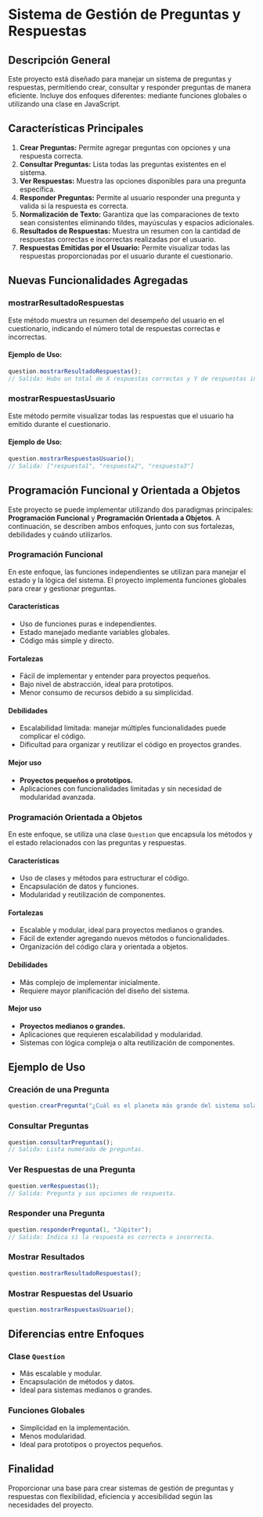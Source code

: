 # Sistema de Gestión de Preguntas y Respuestas

## Descripción General
Este proyecto está diseñado para manejar un sistema de preguntas y respuestas, permitiendo crear, consultar y responder preguntas de manera eficiente. Incluye dos enfoques diferentes: mediante funciones globales o utilizando una clase en JavaScript.

## Características Principales

1. **Crear Preguntas:** Permite agregar preguntas con opciones y una respuesta correcta.
2. **Consultar Preguntas:** Lista todas las preguntas existentes en el sistema.
3. **Ver Respuestas:** Muestra las opciones disponibles para una pregunta específica.
4. **Responder Preguntas:** Permite al usuario responder una pregunta y valida si la respuesta es correcta.
5. **Normalización de Texto:** Garantiza que las comparaciones de texto sean consistentes eliminando tildes, mayúsculas y espacios adicionales.
6. **Resultados de Respuestas:** Muestra un resumen con la cantidad de respuestas correctas e incorrectas realizadas por el usuario.
7. **Respuestas Emitidas por el Usuario:** Permite visualizar todas las respuestas proporcionadas por el usuario durante el cuestionario.

## Nuevas Funcionalidades Agregadas

### mostrarResultadoRespuestas
Este método muestra un resumen del desempeño del usuario en el cuestionario, indicando el número total de respuestas correctas e incorrectas.

#### Ejemplo de Uso:
```javascript
question.mostrarResultadoRespuestas();
// Salida: Hubo un total de X respuestas correctas y Y de respuestas incorrectas.
```

### mostrarRespuestasUsuario
Este método permite visualizar todas las respuestas que el usuario ha emitido durante el cuestionario.

#### Ejemplo de Uso:
```javascript
question.mostrarRespuestasUsuario();
// Salida: ["respuesta1", "respuesta2", "respuesta3"]
```

## Programación Funcional y Orientada a Objetos

Este proyecto se puede implementar utilizando dos paradigmas principales: **Programación Funcional** y **Programación Orientada a Objetos**. A continuación, se describen ambos enfoques, junto con sus fortalezas, debilidades y cuándo utilizarlos.

### Programación Funcional
En este enfoque, las funciones independientes se utilizan para manejar el estado y la lógica del sistema. El proyecto implementa funciones globales para crear y gestionar preguntas.

#### Características
- Uso de funciones puras e independientes.
- Estado manejado mediante variables globales.
- Código más simple y directo.

#### Fortalezas
- Fácil de implementar y entender para proyectos pequeños.
- Bajo nivel de abstracción, ideal para prototipos.
- Menor consumo de recursos debido a su simplicidad.

#### Debilidades
- Escalabilidad limitada: manejar múltiples funcionalidades puede complicar el código.
- Dificultad para organizar y reutilizar el código en proyectos grandes.

#### Mejor uso
- **Proyectos pequeños o prototipos.**
- Aplicaciones con funcionalidades limitadas y sin necesidad de modularidad avanzada.

### Programación Orientada a Objetos
En este enfoque, se utiliza una clase `Question` que encapsula los métodos y el estado relacionados con las preguntas y respuestas.

#### Características
- Uso de clases y métodos para estructurar el código.
- Encapsulación de datos y funciones.
- Modularidad y reutilización de componentes.

#### Fortalezas
- Escalable y modular, ideal para proyectos medianos o grandes.
- Fácil de extender agregando nuevos métodos o funcionalidades.
- Organización del código clara y orientada a objetos.

#### Debilidades
- Más complejo de implementar inicialmente.
- Requiere mayor planificación del diseño del sistema.

#### Mejor uso
- **Proyectos medianos o grandes.**
- Aplicaciones que requieren escalabilidad y modularidad.
- Sistemas con lógica compleja o alta reutilización de componentes.

## Ejemplo de Uso

### Creación de una Pregunta
```javascript
question.crearPregunta("¿Cuál es el planeta más grande del sistema solar?", ["Júpiter", "Saturno", "Neptuno", "Urano"], "Júpiter");
```

### Consultar Preguntas
```javascript
question.consultarPreguntas();
// Salida: Lista numerada de preguntas.
```

### Ver Respuestas de una Pregunta
```javascript
question.verRespuestas(1);
// Salida: Pregunta y sus opciones de respuesta.
```

### Responder una Pregunta
```javascript
question.responderPregunta(1, "Júpiter");
// Salida: Indica si la respuesta es correcta o incorrecta.
```

### Mostrar Resultados
```javascript
question.mostrarResultadoRespuestas();
```

### Mostrar Respuestas del Usuario
```javascript
question.mostrarRespuestasUsuario();
```

## Diferencias entre Enfoques

### Clase `Question`
- Más escalable y modular.
- Encapsulación de métodos y datos.
- Ideal para sistemas medianos o grandes.

### Funciones Globales
- Simplicidad en la implementación.
- Menos modularidad.
- Ideal para prototipos o proyectos pequeños.

## Finalidad
Proporcionar una base para crear sistemas de gestión de preguntas y respuestas con flexibilidad, eficiencia y accesibilidad según las necesidades del proyecto.